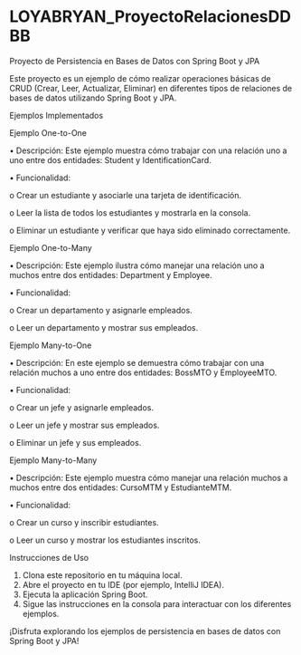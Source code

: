 # LOYABRYAN_ProyectoRelacionesDDBB

Proyecto de Persistencia en Bases de Datos con Spring Boot y JPA

Este proyecto es un ejemplo de cómo realizar operaciones básicas de CRUD (Crear, Leer, Actualizar, Eliminar) en diferentes tipos de relaciones de bases de datos utilizando Spring Boot y JPA.

Ejemplos Implementados

Ejemplo One-to-One

•	Descripción: Este ejemplo muestra cómo trabajar con una relación uno a uno entre dos entidades: Student y IdentificationCard.

•	Funcionalidad:

o	Crear un estudiante y asociarle una tarjeta de identificación.

o	Leer la lista de todos los estudiantes y mostrarla en la consola.

o	Eliminar un estudiante y verificar que haya sido eliminado correctamente.

Ejemplo One-to-Many

•	Descripción: Este ejemplo ilustra cómo manejar una relación uno a muchos entre dos entidades: Department y Employee.

•	Funcionalidad:

o	Crear un departamento y asignarle empleados.

o	Leer un departamento y mostrar sus empleados.

Ejemplo Many-to-One

•	Descripción: En este ejemplo se demuestra cómo trabajar con una relación muchos a uno entre dos entidades: BossMTO y EmployeeMTO.

•	Funcionalidad:

o	Crear un jefe y asignarle empleados.

o	Leer un jefe y mostrar sus empleados.

o	Eliminar un jefe y sus empleados.

Ejemplo Many-to-Many

•	Descripción: Este ejemplo muestra cómo manejar una relación muchos a muchos entre dos entidades: CursoMTM y EstudianteMTM.

•	Funcionalidad:

o	Crear un curso y inscribir estudiantes.

o	Leer un curso y mostrar los estudiantes inscritos.

Instrucciones de Uso

1.	Clona este repositorio en tu máquina local.
2.	Abre el proyecto en tu IDE (por ejemplo, IntelliJ IDEA).
3.	Ejecuta la aplicación Spring Boot.
4.	Sigue las instrucciones en la consola para interactuar con los diferentes ejemplos.

¡Disfruta explorando los ejemplos de persistencia en bases de datos con Spring Boot y JPA!
